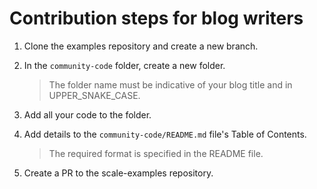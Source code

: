 # Contribution steps for blog writers

1. Clone the examples repository and create a new branch.
2. In the `community-code` folder, create a new folder.

    > The folder name must be indicative of your blog title and in UPPER_SNAKE_CASE.

3. Add all your code to the folder.
4. Add details to the `community-code/README.md` file's Table of Contents.

    > The required format is specified in the README file.

5. Create a PR to the scale-examples repository.
